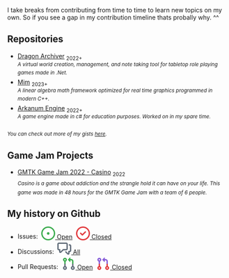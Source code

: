 I take breaks from contributing from time to time to learn new topics on my own. So if you see a gap in my contribution timeline thats probally why. ^^

## Repositories

- [Dragon Archiver](https://github.com/WizWorksInc/DragonArchiver) <sub>2022+</sub><br /><sup>_A virtual world creation, management, and note taking tool for tabletop role playing games made in .Net._</sup>
- [Mim](https://github.com/Rinzii/Mim) <sub>2023+</sub><br /><sup>_A linear algebra math framework optimized for real time graphics programmed in modern C++._</sup>
- [Arkanum Engine](https://github.com/Rinzii/Arkanum-Engine) <sub>2022+</sub><br /><sup>_A game engine made in c# for education purposes. Worked on in my spare time._</sup>
> </details>
<sub>_You can check out more of my gists [here](https://gist.github.com/Rinzii)._</sub>

## Game Jam Projects
- [GMTK Game Jam 2022 - Casino](https://fatal7x.itch.io/gmtk2022-casino) <sub>2022</sub><br /><sub>_Casino is a game about addiction and the strangle hold it can have on your life. This game was made in 48 hours for the GMTK Game Jam with a team of 6 people._</sub>

## My history on Github
- Issues: &nbsp;<a href="https://github.com/search?q=author%3ARinzii+is%3Aissue+is%3Aopen"><sub><img src="https://raw.githubusercontent.com/ZacharyPatten/ZacharyPatten/main/Resources/GitHub/issue-open.svg" title="Go To Open Issues"></sub> Open</a> &nbsp;<a href="https://github.com/search?q=author%3ARinzii+is%3Aissue+is%3Aclosed"><sub><img src="https://raw.githubusercontent.com/ZacharyPatten/ZacharyPatten/main/Resources/GitHub/issue-closed.svg" title="Go To Closed Issues"></sub> Closed</a>
- Discussions: &nbsp;<a href="https://github.com/search?q=author%3ARinzii&type=discussions"><sub><img src="https://raw.githubusercontent.com/ZacharyPatten/ZacharyPatten/main/Resources/GitHub/comment-discussion-16.svg" title="Go To Discussions"></sub> All</a>
- Pull Requests: &nbsp;<a href="https://github.com/search?q=is%3Aopen+is%3Apull-request+author%3ARinzii+archived%3Afalse"><sub><img src="https://raw.githubusercontent.com/ZacharyPatten/ZacharyPatten/main/Resources/GitHub/git-pull-request-16.svg" title="Go To Open Pull Requests"></sub> Open</a> &nbsp;<a href="https://github.com/search?q=is%3Aclosed+is%3Apull-request+author%3ARinzii+archived%3Afalse"><sub><img src="https://raw.githubusercontent.com/ZacharyPatten/ZacharyPatten/main/Resources/GitHub/git-pull-request-closed-16.svg" title="Go To Closed Pull Requests"></sub> Closed</a>

